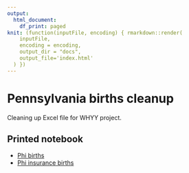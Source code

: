 ```yaml
---
output:
  html_document:
    df_print: paged
knit: (function(inputFile, encoding) { rmarkdown::render(
    inputFile,
    encoding = encoding,
    output_dir = "docs",
    output_file='index.html'
  ) })
---
```


# Pennsylvania births cleanup

Cleaning up Excel file for WHYY project.

## Printed notebook

- [Phi births](https://utdata.github.io/chj-whyy-births/01-import.html)
- [Phi insurance births](https://utdata.github.io/chj-whyy-births/01-ins-births.html)
